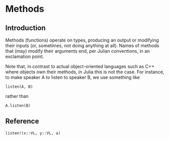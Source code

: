 # Methods

## Introduction

Methods (functions) operate on types, producing an output or modifying their inputs (or, sometimes, not doing anything at all). Names of methods that (may) modify their arguments end, per Julian conventions, in an exclamation point.

Note that, in contrast to actual object-oriented languages such as C++ where objects own their methods, in Julia this is not the case. For instance, to make speaker A to listen to speaker B, we use something like

```
listen(A, B)
```

rather than

```
A.listen(B)
```


## Reference

```@docs
listen!(x::VL, y::VL, a)
```
